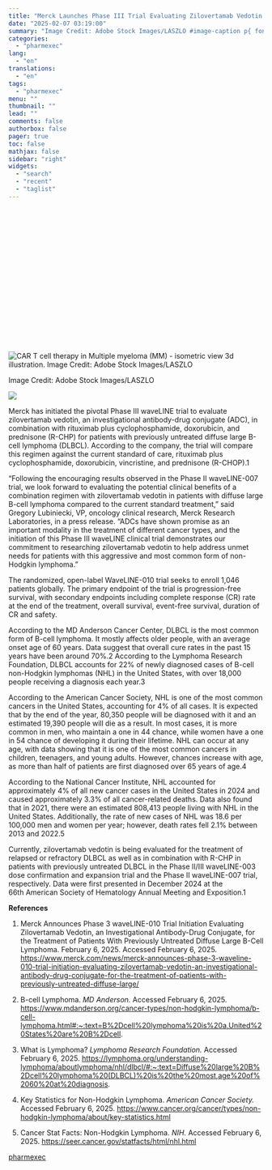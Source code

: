 ```yaml
---
title: "Merck Launches Phase III Trial Evaluating Zilovertamab Vedotin in Previously Untreated Diffuse Large B-Cell Lymphoma"
date: "2025-02-07 03:19:00"
summary: "Image Credit: Adobe Stock Images/LASZLO #image-caption p{ font-size: 12px; max-width: 525px; margin: 0 auto; text-align: center; } Merck has initiated the pivotal Phase III waveLINE trial to evaluate zilovertamab vedotin, an investigational antibody-drug conjugate (ADC), in combination with rituximab plus cyclophosphamide, doxorubicin, and prednisone (R-CHP) for patients with previously untreated..."
categories:
  - "pharmexec"
lang:
  - "en"
translations:
  - "en"
tags:
  - "pharmexec"
menu: ""
thumbnail: ""
lead: ""
comments: false
authorbox: false
pager: true
toc: false
mathjax: false
sidebar: "right"
widgets:
  - "search"
  - "recent"
  - "taglist"
---
```


![](data:image/svg+xml,%3csvg%20xmlns=%27http://www.w3.org/2000/svg%27%20version=%271.1%27%20width=%271280%27%20height=%27720%27/%3e)![CAR T cell therapy in Multiple myeloma (MM) - isometric view 3d illustration. Image Credit: Adobe Stock Images/LASZLO](data:image/gif;base64,R0lGODlhAQABAIAAAAAAAP///yH5BAEAAAAALAAAAAABAAEAAAIBRAA7 "CAR T cell therapy in Multiple myeloma (MM) - isometric view 3d illustration. Image Credit: Adobe Stock Images/LASZLO")![CAR T cell therapy in Multiple myeloma (MM) - isometric view 3d illustration. Image Credit: Adobe Stock Images/LASZLO](/_next/image?url=https%3A%2F%2Fcdn.sanity.io%2Fimages%2F0vv8moc6%2Fpharmexec%2F7654a35bcf542ad50abe2ac0e9049cc3330d7a97-1280x720.png%3Ffit%3Dcrop%26auto%3Dformat&w=3840&q=75 "CAR T cell therapy in Multiple myeloma (MM) - isometric view 3d illustration. Image Credit: Adobe Stock Images/LASZLO")

Image Credit: Adobe Stock Images/LASZLO

![](https://cdn.sanity.io/images/0vv8moc6/pharmexec/7654a35bcf542ad50abe2ac0e9049cc3330d7a97-1280x720.png?fit=crop&auto=format)

Merck has initiated the pivotal Phase III waveLINE trial to evaluate zilovertamab vedotin, an investigational antibody-drug conjugate (ADC), in combination with rituximab plus cyclophosphamide, doxorubicin, and prednisone (R-CHP) for patients with previously untreated diffuse large B-cell lymphoma (DLBCL). According to the company, the trial will compare this regimen against the current standard of care, rituximab plus cyclophosphamide, doxorubicin, vincristine, and prednisone (R-CHOP).1

“Following the encouraging results observed in the Phase II waveLINE-007 trial, we look forward to evaluating the potential clinical benefits of a combination regimen with zilovertamab vedotin in patients with diffuse large B-cell lymphoma compared to the current standard treatment,” said Gregory Lubiniecki, VP, oncology clinical research, Merck Research Laboratories, in a press release. “ADCs have shown promise as an important modality in the treatment of different cancer types, and the initiation of this Phase III waveLINE clinical trial demonstrates our commitment to researching zilovertamab vedotin to help address unmet needs for patients with this aggressive and most common form of non-Hodgkin lymphoma.”

The randomized, open-label WaveLINE-010 trial seeks to enroll 1,046 patients globally. The primary endpoint of the trial is progression-free survival, with secondary endpoints including complete response (CR) rate at the end of the treatment, overall survival, event-free survival, duration of CR and safety.

According to the MD Anderson Cancer Center, DLBCL is the most common form of B-cell lymphoma. It mostly affects older people, with an average onset age of 60 years. Data suggest that overall cure rates in the past 15 years have been around 70%.2 According to the Lymphoma Research Foundation, DLBCL accounts for 22% of newly diagnosed cases of B-cell non-Hodgkin lymphomas (NHL) in the United States, with over 18,000 people receiving a diagnosis each year.3

According to the American Cancer Society, NHL is one of the most common cancers in the United States, accounting for 4% of all cases. It is expected that by the end of the year, 80,350 people will be diagnosed with it and an estimated 19,390 people will die as a result. In most cases, it is more common in men, who maintain a one in 44 chance, while women have a one in 54 chance of developing it during their lifetime. NHL can occur at any age, with data showing that it is one of the most common cancers in children, teenagers, and young adults. However, chances increase with age, as more than half of patients are first diagnosed over 65 years of age.4

According to the National Cancer Institute, NHL accounted for approximately 4% of all new cancer cases in the United States in 2024 and caused approximately 3.3% of all cancer-related deaths. Data also found that in 2021, there were an estimated 808,413 people living with NHL in the United States. Additionally, the rate of new cases of NHL was 18.6 per 100,000 men and women per year; however, death rates fell 2.1% between 2013 and 2022.5

Currently, zilovertamab vedotin is being evaluated for the treatment of relapsed or refractory DLBCL as well as in combination with R-CHP in patients with previously untreated DLBCL in the Phase II/III waveLINE-003 dose confirmation and expansion trial and the Phase II waveLINE-007 trial, respectively. Data were first presented in December 2024 at the 66th American Society of Hematology Annual Meeting and Exposition.1

**References**

1. Merck Announces Phase 3 waveLINE-010 Trial Initiation Evaluating Zilovertamab Vedotin, an Investigational Antibody-Drug Conjugate, for the Treatment of Patients With Previously Untreated Diffuse Large B-Cell Lymphoma. February 6, 2025. Accessed February 6, 2025. https://www.merck.com/news/merck-announces-phase-3-waveline-010-trial-initiation-evaluating-zilovertamab-vedotin-an-investigational-antibody-drug-conjugate-for-the-treatment-of-patients-with-previously-untreated-diffuse-large/

2. B-cell Lymphoma. *MD Anderson.* Accessed February 6, 2025. https://www.mdanderson.org/cancer-types/non-hodgkin-lymphoma/b-cell-lymphoma.html#:~:text=B%2Dcell%20lymphoma%20is%20a,United%20States%20are%20B%2Dcell.

3. What is Lymphoma? *Lymphoma Research Foundation.* Accessed February 6, 2025. https://lymphoma.org/understanding-lymphoma/aboutlymphoma/nhl/dlbcl/#:~:text=Diffuse%20large%20B%2Dcell%20lymphoma%20(DLBCL)%20is%20the%20most,age%20of%2060%20at%20diagnosis.

4. Key Statistics for Non-Hodgkin Lymphoma. *American Cancer Society.* Accessed February 6, 2025. https://www.cancer.org/cancer/types/non-hodgkin-lymphoma/about/key-statistics.html

5. Cancer Stat Facts: Non-Hodgkin Lymphoma. *NIH.* Accessed February 6, 2025. https://seer.cancer.gov/statfacts/html/nhl.html

[pharmexec](https://www.pharmexec.com/view/merck-launches-phase-iii-trial-zilovertamab-vedotin-previously-untreated-diffuse-large-b-cell-lymphoma)
